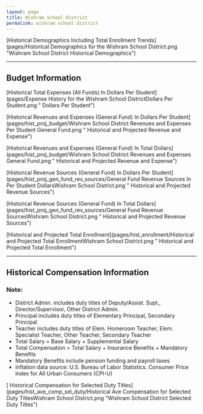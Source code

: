 ```yaml
---
layout: page
title: Wishram School District
permalink: wishram school district
---
```



[Historical Demographics Including Total Enrollment Trends](pages/Historical Demographics for the Wishram School District.png "Wishram School District Historical Demographics")

___

## Budget Information

[Historical Total Expenses (All Funds) In Dollars Per Student](pages/Expense History for the Wishram School DistrictDollars Per Student.png " Dollars Per Student")

[Historical Revenues and Expenses (General Fund) In Dollars Per Student](pages/hist_proj_budget/Wishram School District Revenues and Expenses Per Student General Fund.png " Historical and Projected Revenue and Expense")

[Historical Revenues and Expenses (General Fund) In Total Dollars](pages/hist_proj_budget/Wishram School District Revenues and Expenses General Fund.png " Historical and Projected Revenue and Expense")

[Historical Revenue Sources (General Fund) In Dollars Per Student](pages/hist_proj_gen_fund_rev_sources/General Fund Revenue Sources In Per Student DollarsWishram School District.png " Historical and Projected Revenue Sources")

[Historical Revenue Sources (General Fund) In Total Dollars](pages/hist_proj_gen_fund_rev_sources/General Fund Revenue SourcesWishram School District.png " Historical and Projected Revenue Sources")

[Historical and Projected Total Enrollment](pages/hist_enrollment/Historical and Projected Total EnrollmentWishram School District.png " Historical and Projected Total Enrollment")


___

## Historical Compensation Information
### Note:
- District Admin. includes duty titles of Deputy/Assist. Supt., Director/Supervisor, Other District Admin.
- Principal includes duty titles of Elementary Principal, Secondary Principal
- Teacher includes duty titles of Elem. Homeroom Teacher, Elem. Specialist Teacher, Other Teacher, Secondary Teacher
- Total Salary = Base Salary + Supplemental Salary
- Total Compensation = Total Salary + Insurance Benefits + Mandatory Benefits
- Mandatory Benefits include pension funding and payroll taxes
- Inflation data source: U.S. Bureau of Labor Statistics. Consumer Price Index for All Urban Consumers (CPI-U)

[ Historical Compensation for Selected Duty Titles](pages/hist_ave_comp_sel_duty/Historical Ave Compensation for Selected Duty TitlesWishram School District.png "Wishram School District Selected Duty Titles")

